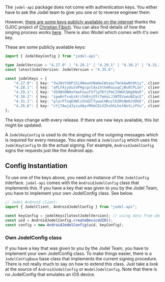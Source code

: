 The `jodel-api` package does not come with authentication keys. You either have to ask the Jodel team to give you one or to reverse engineer them.

However, [there are some keys publicly available on the internet](https://bitbucket.org/cfib90/ojoc/src/HEAD/OJOC/Config.py?at=public&fileviewer=file-view-default) thanks the OJOC project of [Christian Fibich](https://bitbucket.org/cfib90). You can also find details of how the singing process works [here](https://bitbucket.org/cfib90/ojoc/issues/14/keep-up-with-hmac-key-changes). There is also Wodel which comes with it's own key.

These are some publicly available keys:
```TypeScript
import { JodelKeyConfig } from "jodel-api";

type JodelVersion = "4.27.0" | "4.28.1" | "4.29.1" | "4.30.2" | "4.31.1" | "4.35.6";
const latestJodelVersion: JodelVersion = "4.35.6";

const jodelKeys = {
	"4.27.0": { key: "VwJHzYUbPjGiXWauoVNaHoCWsaacTmnkGwNtHhjy", clientVersion: "4.27.0", apiVersion: "0.2" },
	"4.28.1": { key: "aPLFAjyUusVPHgcgvlAxihthmRaiuqCjBsRCPLan", clientVersion: "4.28.1", apiVersion: "0.2" },
	"4.29.1": { key: "dIHNtHWOxFmoFouufSflpTKYjPmCIhWUCQHgbNzR", clientVersion: "4.29.1", apiVersion: "0.2" },
	"4.30.2": { key: "zpwKnTvubiKritHEnjOTcTeHxLJJNTEVumuNZqcE", clientVersion: "4.30.2", apiVersion: "0.2" },
	"4.31.1": { key: "plerFToqEdWlzShdZlTywaCHRuzlKIMsNmOJVDGE", clientVersion: "4.31.1", apiVersion: "0.2" },
	"4.35.6": { key: "cYjTAwjdJyiuXAyrMhkCDiVZhshhLhotNotLiPVu", clientVersion: "4.35.6", apiVersion: "0.2" },
};
```
The keys change with every release. If there are new keys available, this list might be updated.

A `JodelKeyConfig` is used to do the singing of the outgoing messages which is required for every message. You also need a `JodelConfig` which uses the `JodelKeyConfig` to do the actual signing. For example, `AndroidJodelConfig` signs the requests just like the Android app.

## Config Instantiation
To use one of the keys above, you need an instance of the `JodelConfig` interface. `jodel-api` comes with the `AndroidJodelConfig` class that implements this. If you have a key that was given to you by the Jodel Team, you have to implement your own JodelConfig class. See below.
```TypeScript
// Jodel Android client:
import { JodelClient, AndroidJodelConfig } from "jodel-api";

const keyConfig = jodelKeys[latestJodelVersion]; // using data from above
const uid = AndroidJodelConfig.createDeviceUID();
const config = new AndroidJodelConfig(uid, keyConfig);
```

### Own JodelConfig class
If you have a key that was given to you by the Jodel Team, you have to implement your own JodelConfig class. To make things easier, there is a `JodelConfigBase` base class that implements the current signing procedure. There is not really much to say on how to extend this class. Just take a look at the source of `AndroidJodelConfig` or `WodelJodelConfig`. Note that there is no JodelConfig that emulates an iOS device.
